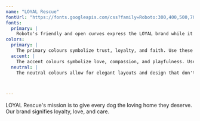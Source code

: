 ```yaml
---
name: "LOYAL Rescue"
fontUrl: "https://fonts.googleapis.com/css?family=Roboto:300,400,500,700"
fonts:
  primary: |
    Roboto's friendly and open curves express the LOYAL brand while it's simple and geometric forms allow it to feel unobtrusive and readable at any size.
colors:
  primary: |
    The primary colours symbolize trust, loyalty, and faith. Use these colours for navigation bars, headers, and other elements where branding seems appropriate.
  accent: |
    The accent colours symbolize love, compassion, and playfulness. Use these colours to indicate important buttons and links.
  neutral: |
    The neutral colours allow for elegant layouts and design that don't overbear the user. Use these colours for typography and backgrounds.



---
```


LOYAL Rescue's mission is to give every dog the loving home they deserve. Our brand signifies loyalty, love, and care.
